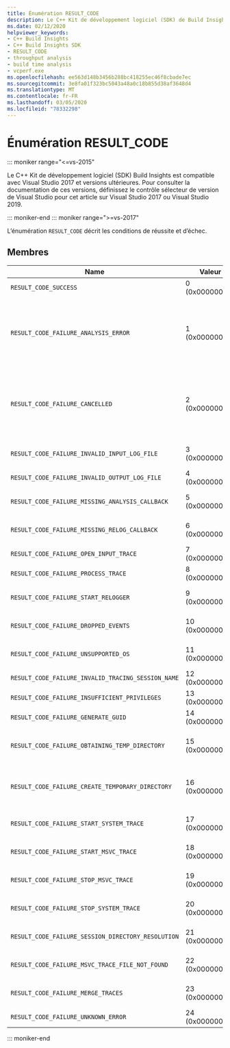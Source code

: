 ```yaml
---
title: Énumération RESULT_CODE
description: Le C++ Kit de développement logiciel (SDK) de Build Insights RESULT_CODE référence Enum.
ms.date: 02/12/2020
helpviewer_keywords:
- C++ Build Insights
- C++ Build Insights SDK
- RESULT_CODE
- throughput analysis
- build time analysis
- vcperf.exe
ms.openlocfilehash: ee563d148b3456b288bc418255ec46f8cbade7ec
ms.sourcegitcommit: 3e8fa01f323bc5043a48a0c18b855d38af3648d4
ms.translationtype: MT
ms.contentlocale: fr-FR
ms.lasthandoff: 03/05/2020
ms.locfileid: "78332298"
---
```

# <a name="result_code-enum"></a>Énumération RESULT_CODE

::: moniker range="<=vs-2015"

Le C++ Kit de développement logiciel (SDK) Build Insights est compatible avec Visual Studio 2017 et versions ultérieures. Pour consulter la documentation de ces versions, définissez le contrôle sélecteur de version de Visual Studio pour cet article sur Visual Studio 2017 ou Visual Studio 2019.

::: moniker-end
::: moniker range=">=vs-2017"

L’énumération `RESULT_CODE` décrit les conditions de réussite et d’échec.

## <a name="members"></a>Membres

| Name | Valeur | Description |
|--|--|--|
| `RESULT_CODE_SUCCESS` | 0 (0x00000000) | L'opération a réussi. |
| `RESULT_CODE_FAILURE_ANALYSIS_ERROR` | 1 (0x00000001) | L’une de vos fonctions de rappel dans [ANALYSIS_DESCRIPTOR](analysis-descriptor-struct.md) ou [RELOG_DESCRIPTOR](relog-descriptor-struct.md) a retourné la valeur `CALLBACK_CODE_ANALYSIS_FAILURE`. Cette valeur est un membre de l’énumération [CALLBACK_CODE](callback-code-enum.md) . |
| `RESULT_CODE_FAILURE_CANCELLED` | 2 (0x00000002) | L’une de vos fonctions de rappel dans [ANALYSIS_DESCRIPTOR](analysis-descriptor-struct.md) ou [RELOG_DESCRIPTOR](relog-descriptor-struct.md) a retourné la valeur `CALLBACK_CODE_ANALYSIS_CANCEL`. Cette valeur est un membre de l’énumération [CALLBACK_CODE](callback-code-enum.md) . |
| `RESULT_CODE_FAILURE_INVALID_INPUT_LOG_FILE` | 3 (0x00000003) | La trace d’Suivi d’v nements pour Windows d’entrée (ETW) spécifiée n’est pas valide. |
| `RESULT_CODE_FAILURE_INVALID_OUTPUT_LOG_FILE` | 4 (0x00000004) | Le suivi ETW de sortie spécifié n’est pas valide. |
| `RESULT_CODE_FAILURE_MISSING_ANALYSIS_CALLBACK` | 5 (0x00000005) | La structure [ANALYSIS_CALLBACKS](analysis-callbacks-struct.md) n’a pas été initialisée correctement. |
| `RESULT_CODE_FAILURE_MISSING_RELOG_CALLBACK` | 6 (0x00000006) | La structure [RELOG_CALLBACKS](relog-callbacks-struct.md) n’a pas été initialisée correctement. |
| `RESULT_CODE_FAILURE_OPEN_INPUT_TRACE` | 7 (0x00000007) | Impossible d’ouvrir le suivi ETW d’entrée. |
| `RESULT_CODE_FAILURE_PROCESS_TRACE` | 8 (0x00000008) | Une erreur s’est produite lors du traitement du suivi ETW d’entrée. |
| `RESULT_CODE_FAILURE_START_RELOGGER` | 9 (0x00000009) | Une erreur s’est produite lors de la tentative de démarrage de la session de rejournalisation. |
| `RESULT_CODE_FAILURE_DROPPED_EVENTS` | 10 (0x0000000A) | Il manque des événements importants dans la trace ETW d’entrée. |
| `RESULT_CODE_FAILURE_UNSUPPORTED_OS` | 11 (0x0000000B) | Vous utilisez C++ Build Insights sur une version non prise en charge de Windows. |
| `RESULT_CODE_FAILURE_INVALID_TRACING_SESSION_NAME` | 12 (0x0000000C) | Le nom de session fourni n’est pas valide. |
| `RESULT_CODE_FAILURE_INSUFFICIENT_PRIVILEGES` | 13 (0x0000000D) | Cette opération requiert des privilèges d’administrateur. |
| `RESULT_CODE_FAILURE_GENERATE_GUID` | 14 (0x0000000E) | Une erreur s’est produite lors de la génération d’un GUID. |
| `RESULT_CODE_FAILURE_OBTAINING_TEMP_DIRECTORY` | 15 (0x0000000F) | Une erreur s’est produite lors de la tentative de détermination du chemin d’accès au répertoire temporaire. |
| `RESULT_CODE_FAILURE_CREATE_TEMPORARY_DIRECTORY` | 16 (0x00000010) | Une erreur s’est produite lors de la tentative de création d’un répertoire temporaire pour le démarrage de la session de suivi. |
| `RESULT_CODE_FAILURE_START_SYSTEM_TRACE` | 17 (0x00000011) | Une erreur s’est produite lors de la tentative de démarrage de la trace du système. |
| `RESULT_CODE_FAILURE_START_MSVC_TRACE` | 18 (0x00000012) | Une erreur s’est produite lors de la tentative de démarrage de la trace MSVC. |
| `RESULT_CODE_FAILURE_STOP_MSVC_TRACE` | 19 (0x00000013) | Une erreur s’est produite lors de la tentative d’arrêt de la trace MSVC. |
| `RESULT_CODE_FAILURE_STOP_SYSTEM_TRACE` | 20 (0x00000014) | Une erreur s’est produite lors de la tentative de démarrage de la trace du système. |
| `RESULT_CODE_FAILURE_SESSION_DIRECTORY_RESOLUTION` | 21 (0x00000015) | Une trace a été arrêtée, mais le répertoire temporaire de la session de suivi est introuvable. |
| `RESULT_CODE_FAILURE_MSVC_TRACE_FILE_NOT_FOUND` | 22 (0x00000016) | Impossible de trouver le fichier de trace pour la trace MSVC en cours d’arrêt. |
| `RESULT_CODE_FAILURE_MERGE_TRACES` | 23 (0x00000017) | Une erreur s’est produite lors de la fusion des traces à l’aide du contrôle de trace du noyau. |
| `RESULT_CODE_FAILURE_UNKNOWN_ERROR` | 24 (0x00000018) | une erreur inconnue s'est produite. |

::: moniker-end
